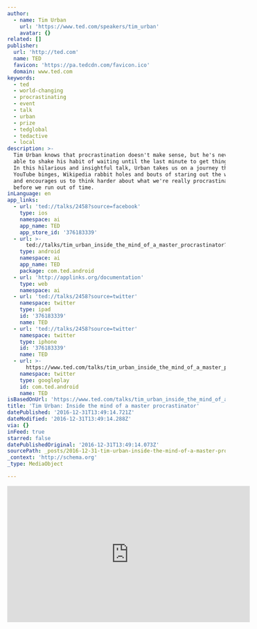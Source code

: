 ```yaml
---
author:
  - name: Tim Urban
    url: 'https://www.ted.com/speakers/tim_urban'
    avatar: {}
related: []
publisher:
  url: 'http://ted.com'
  name: TED
  favicon: 'https://pa.tedcdn.com/favicon.ico'
  domain: www.ted.com
keywords:
  - ted
  - world-changing
  - procrastinating
  - event
  - talk
  - urban
  - prize
  - tedglobal
  - tedactive
  - local
description: >-
  Tim Urban knows that procrastination doesn't make sense, but he's never been
  able to shake his habit of waiting until the last minute to get things done.
  In this hilarious and insightful talk, Urban takes us on a journey through
  YouTube binges, Wikipedia rabbit holes and bouts of staring out the window --
  and encourages us to think harder about what we're really procrastinating on,
  before we run out of time.
inLanguage: en
app_links:
  - url: 'ted://talks/2458?source=facebook'
    type: ios
    namespace: ai
    app_name: TED
    app_store_id: '376183339'
  - url: >-
      ted://talks/tim_urban_inside_the_mind_of_a_master_procrastinator?source=facebook
    type: android
    namespace: ai
    app_name: TED
    package: com.ted.android
  - url: 'http://applinks.org/documentation'
    type: web
    namespace: ai
  - url: 'ted://talks/2458?source=twitter'
    namespace: twitter
    type: ipad
    id: '376183339'
    name: TED
  - url: 'ted://talks/2458?source=twitter'
    namespace: twitter
    type: iphone
    id: '376183339'
    name: TED
  - url: >-
      https://www.ted.com/talks/tim_urban_inside_the_mind_of_a_master_procrastinator
    namespace: twitter
    type: googleplay
    id: com.ted.android
    name: TED
isBasedOnUrl: 'https://www.ted.com/talks/tim_urban_inside_the_mind_of_a_master_procrastinator'
title: 'Tim Urban: Inside the mind of a master procrastinator'
datePublished: '2016-12-31T13:49:14.721Z'
dateModified: '2016-12-31T13:49:14.288Z'
via: {}
inFeed: true
starred: false
datePublishedOriginal: '2016-12-31T13:49:14.073Z'
sourcePath: _posts/2016-12-31-tim-urban-inside-the-mind-of-a-master-procrastinator.md
_context: 'http://schema.org'
_type: MediaObject

---
```

<iframe src="https://cdn.embedly.com/widgets/media.html?src=https%3A%2F%2Fembed.ted.com%2Ftalks%2Ftim_urban_inside_the_mind_of_a_master_procrastinator&amp;url=https%3A%2F%2Fwww.ted.com%2Ftalks%2Ftim_urban_inside_the_mind_of_a_master_procrastinator&amp;image=https%3A%2F%2Fpe.tedcdn.com%2Fimages%2Fted%2Fbd3186a7acb1ffe5ac363613b21817a431a0fc77_240x180.jpg%3Flang%3Den&amp;key=b7d04c9b404c499eba89ee7072e1c4f7&amp;type=text%2Fhtml&amp;schema=ted" width="560" height="315" scrolling="no" frameborder="0" allowfullscreen="" style=""></iframe>